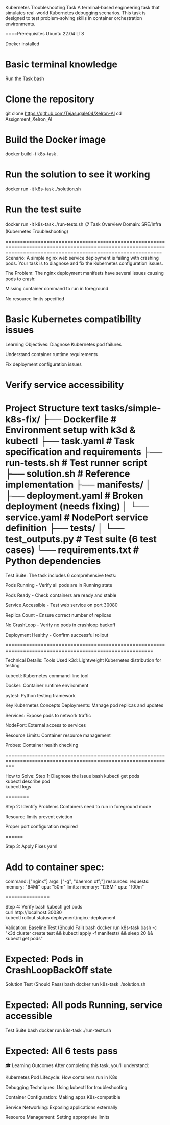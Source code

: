 Kubernetes Troubleshooting Task
A terminal-based engineering task that simulates real-world Kubernetes debugging scenarios. This task is designed to test problem-solving skills in container orchestration environments.

====Prerequisites
Ubuntu 22.04 LTS

Docker installed

Basic terminal knowledge
============================================================
Run the Task
bash
# Clone the repository
git clone https://github.com/Tejasugale04/Xelron-AI
cd Assignment_Xelron_AI

# Build the Docker image
docker build -t k8s-task .

# Run the solution to see it working
docker run -it k8s-task ./solution.sh

# Run the test suite
docker run -it k8s-task ./run-tests.sh
📋 Task Overview
Domain: SRE/Infra (Kubernetes Troubleshooting)

=================================================================================================================================================================
Scenario: A simple nginx web service deployment is failing with crashing pods. Your task is to diagnose and fix the Kubernetes configuration issues.

The Problem:
The nginx deployment manifests have several issues causing pods to crash:

Missing container command to run in foreground

No resource limits specified

Basic Kubernetes compatibility issues
================================================================================================================================================

Learning Objectives:
Diagnose Kubernetes pod failures

Understand container runtime requirements

Fix deployment configuration issues

Verify service accessibility
====================================================================================================================================

Project Structure
text
tasks/simple-k8s-fix/
├── Dockerfile              # Environment setup with k3d & kubectl
├── task.yaml              # Task specification and requirements
├── run-tests.sh           # Test runner script
├── solution.sh            # Reference implementation
├── manifests/
│   ├── deployment.yaml    # Broken deployment (needs fixing)
│   └── service.yaml       # NodePort service definition
├── tests/
│   └── test_outputs.py    # Test suite (6 test cases)
└── requirements.txt       # Python dependencies
========================================================================================================================

Test Suite:
The task includes 6 comprehensive tests:

Pods Running - Verify all pods are in Running state

Pods Ready - Check containers are ready and stable

Service Accessible - Test web service on port 30080

Replica Count - Ensure correct number of replicas

No CrashLoop - Verify no pods in crashloop backoff

Deployment Healthy - Confirm successful rollout

========================================================================================================

Technical Details:
Tools Used
k3d: Lightweight Kubernetes distribution for testing

kubectl: Kubernetes command-line tool

Docker: Container runtime environment

pytest: Python testing framework

Key Kubernetes Concepts
Deployments: Manage pod replicas and updates

Services: Expose pods to network traffic

NodePort: External access to services

Resource Limits: Container resource management

Probes: Container health checking

===============================================================================================================

How to Solve:
Step 1: Diagnose the Issue
bash
kubectl get pods               
kubectl describe pod <name>     
kubectl logs <pod-name>  

========


Step 2: Identify Problems
Containers need to run in foreground mode

Resource limits prevent eviction

Proper port configuration required



======

Step 3: Apply Fixes
yaml
# Add to container spec:
command: ["nginx"]
args: ["-g", "daemon off;"]
resources:
  requests:
    memory: "64Mi"
    cpu: "50m"
  limits:
    memory: "128Mi"
    cpu: "100m"


===============

    
Step 4: Verify
bash
kubectl get pods                
curl http://localhost:30080    
kubectl rollout status deployment/nginx-deployment






Validation:
Baseline Test (Should Fail)
bash
docker run k8s-task bash -c "k3d cluster create test && kubectl apply -f manifests/ && sleep 20 && kubectl get pods"





# Expected: Pods in CrashLoopBackOff state
Solution Test (Should Pass)
bash
docker run k8s-task ./solution.sh





# Expected: All pods Running, service accessible
Test Suite
bash
docker run k8s-task ./run-tests.sh





# Expected: All 6 tests pass
🎓 Learning Outcomes
After completing this task, you'll understand:

Kubernetes Pod Lifecycle: How containers run in K8s

Debugging Techniques: Using kubectl for troubleshooting

Container Configuration: Making apps K8s-compatible

Service Networking: Exposing applications externally

Resource Management: Setting appropriate limits






